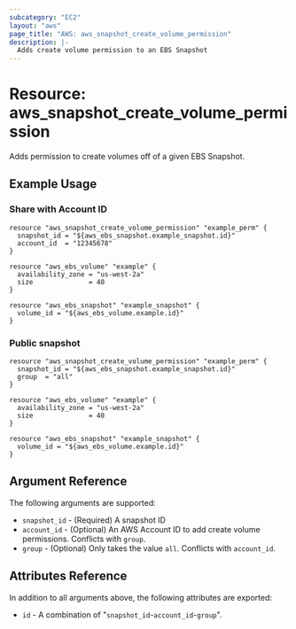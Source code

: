 ```yaml
---
subcategory: "EC2"
layout: "aws"
page_title: "AWS: aws_snapshot_create_volume_permission"
description: |-
  Adds create volume permission to an EBS Snapshot
---
```


# Resource: aws_snapshot_create_volume_permission

Adds permission to create volumes off of a given EBS Snapshot.

## Example Usage

### Share with Account ID

```hcl
resource "aws_snapshot_create_volume_permission" "example_perm" {
  snapshot_id = "${aws_ebs_snapshot.example_snapshot.id}"
  account_id  = "12345678"
}

resource "aws_ebs_volume" "example" {
  availability_zone = "us-west-2a"
  size              = 40
}

resource "aws_ebs_snapshot" "example_snapshot" {
  volume_id = "${aws_ebs_volume.example.id}"
}
```

### Public snapshot
```hcl
resource "aws_snapshot_create_volume_permission" "example_perm" {
  snapshot_id = "${aws_ebs_snapshot.example_snapshot.id}"
  group  = "all"
}

resource "aws_ebs_volume" "example" {
  availability_zone = "us-west-2a"
  size              = 40
}

resource "aws_ebs_snapshot" "example_snapshot" {
  volume_id = "${aws_ebs_volume.example.id}"
}
```

## Argument Reference

The following arguments are supported:

  * `snapshot_id` - (Required) A snapshot ID
  * `account_id` - (Optional) An AWS Account ID to add create volume permissions. Conflicts with `group`.
  * `group` - (Optional) Only takes the value `all`. Conflicts with `account_id`.

## Attributes Reference

In addition to all arguments above, the following attributes are exported:

  * `id` - A combination of "`snapshot_id`-`account_id`-`group`".
